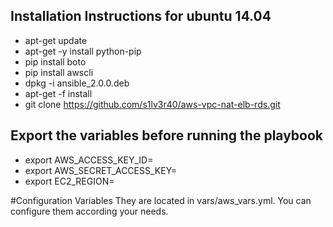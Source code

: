 Installation Instructions for ubuntu 14.04
-----------------------------------------
* apt-get update
* apt-get -y install python-pip
* pip install boto
* pip install awscli
* dpkg -i ansible_2.0.0.deb
* apt-get -f install
* git clone https://github.com/s1lv3r40/aws-vpc-nat-elb-rds.git

Export the variables before running the playbook
------------------------------------------------------------------------------------
* export AWS_ACCESS_KEY_ID=<key id>
* export AWS_SECRET_ACCESS_KEY=<access key>
* export EC2_REGION=<region>

#Configuration Variables
They are located in vars/aws_vars.yml.
You can configure them according your needs. 

